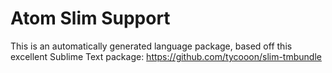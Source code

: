 # Atom Slim Support

This is an automatically generated language package, based off this excellent Sublime Text package: https://github.com/tycooon/slim-tmbundle
